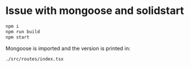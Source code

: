 # Issue with mongoose and solidstart

```sh
npm i
npm run build
npm start
```

Mongoose is imported and the version is printed in:

`./src/routes/index.tsx`
